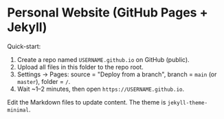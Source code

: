 # Personal Website (GitHub Pages + Jekyll)

Quick-start:
1) Create a repo named `USERNAME.github.io` on GitHub (public).
2) Upload all files in this folder to the repo root.
3) Settings → Pages: source = "Deploy from a branch", branch = `main` (or `master`), folder = `/`.
4) Wait ~1–2 minutes, then open `https://USERNAME.github.io`.

Edit the Markdown files to update content. The theme is `jekyll-theme-minimal`.
